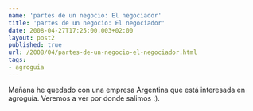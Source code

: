 ```yaml
---
name: 'partes de un negocio: El negociador'
title: 'partes de un negocio: El negociador'
date: 2008-04-27T17:25:00.003+02:00
layout: post2
published: true
url: /2008/04/partes-de-un-negocio-el-negociador.html
tags: 
- agroguia
---
```


Mañana he quedado con una empresa Argentina que está interesada en agroguía. Veremos a ver por donde salimos :).